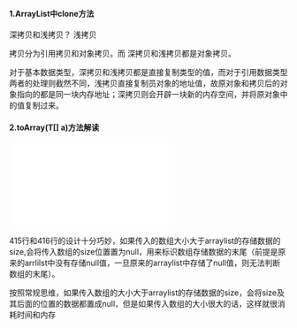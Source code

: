 #### 1.ArrayList中clone方法

深拷贝和浅拷贝？   浅拷贝

拷贝分为引用拷贝和对象拷贝。而 深拷贝和浅拷贝都是对象拷贝。

对于基本数据类型，深拷贝和浅拷贝都是直接复制类型的值，而对于引用数据类型两者的处理则截然不同，浅拷贝直接复制员对象的地址值，故原对象和拷贝后的对象指向的都是同一块内存地址；深拷贝则会开辟一块新的内存空间，并将原对象中的值复制过来。



#### 2.toArray(T[] a)方法解读

![image-20220930114328203](.\图片\ArrayList.md)

415行和416行的设计十分巧妙，如果传入的数组大小大于arraylist的存储数据的size,会将传入数组的size位置置为null，用来标识数组存储数据的末尾（前提是原来的arrlilst中没有存储null值，一旦原来的arraylist中存储了null值，则无法判断数组的末尾）。

按照常规思维，如果传入数组的大小大于arraylist的存储数据的size，会将size及其后面的位置的数据都置成null，但是如果传入数组的大小很大的话，这样就很消耗时间和内存

















